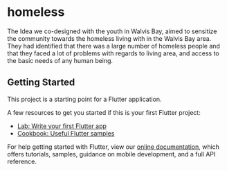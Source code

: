 # homeless

The Idea we co-designed with the youth in Walvis Bay, aimed to sensitize the community towards the homeless living with in the Walvis Bay area. They had identified that there was a large number of homeless people and that they faced a lot of problems with regards to living area, and access to the basic needs of any human being.

## Getting Started

This project is a starting point for a Flutter application.

A few resources to get you started if this is your first Flutter project:

- [Lab: Write your first Flutter app](https://flutter.dev/docs/get-started/codelab)
- [Cookbook: Useful Flutter samples](https://flutter.dev/docs/cookbook)

For help getting started with Flutter, view our
[online documentation](https://flutter.dev/docs), which offers tutorials,
samples, guidance on mobile development, and a full API reference.
